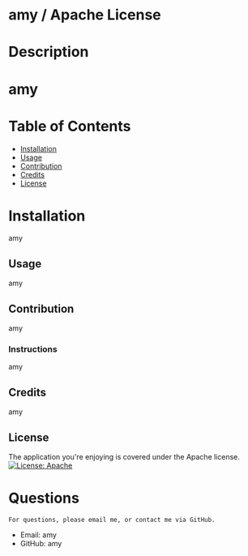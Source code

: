 
  # amy / Apache License
  # Description
  # amy
  # Table of Contents
  * [Installation](#installation)
  * [Usage](#usage)
  * [Contribution](#contributors)
  * [Credits](#credits)
  * [License](#license)
  
  # Installation
  amy
  ## Usage
  amy
  ## Contribution
  amy
  ### Instructions
  amy
  ## Credits
  amy
  ## License
  The application you're enjoying is covered under the Apache license.
  [![License: Apache](https://img.shields.io/badge/License-Apache-yellow.svg)](https://www.apache.org/licenses/LICENSE-2.0.txt)
  # Questions
    For questions, please email me, or contact me via GitHub.
  * Email: amy
  * GitHub: amy